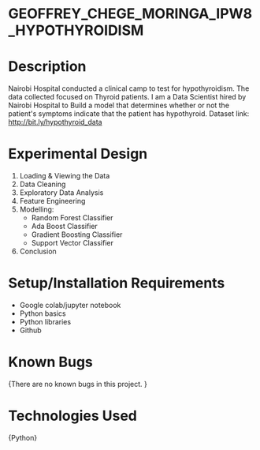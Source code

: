 # GEOFFREY_CHEGE_MORINGA_IPW8_HYPOTHYROIDISM

# Description
Nairobi Hospital conducted a clinical camp to test for hypothyroidism. The data collected focused on Thyroid patients.
I am a Data Scientist hired by Nairobi Hospital to Build a model that determines whether or not the patient's symptoms indicate that the patient has hypothyroid.
Dataset link: http://bit.ly/hypothyroid_data

# Experimental Design
1. Loading & Viewing the Data
2. Data Cleaning
3. Exploratory Data Analysis
4. Feature Engineering
5. Modelling:
    * Random Forest Classifier
    * Ada Boost Classifier
    * Gradient Boosting Classifier
    * Support Vector Classifier
6. Conclusion

# Setup/Installation Requirements
- Google colab/jupyter notebook
- Python basics
- Python libraries
- Github

# Known Bugs
{There are no known bugs in this project. }

# Technologies Used
{Python}
